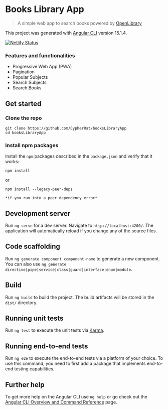 # Books Library App
> A simple web app to search books powered by [OpenLibrary](https://openlibrary.org)

This project was generated with [Angular CLI](https://github.com/angular/angular-cli) version 15.1.4.

[![Netlify Status](https://api.netlify.com/api/v1/badges/d935a0d8-84c4-41b5-9f1b-9ddf4899b4c4/deploy-status)](https://app.netlify.com/sites/bookslibraryapp/deploys)

### Features and functionalities
+ Progressive Web App (PWA)
+ Pagination
+ Popular Subjects 
+ Search Subjects
+ Search Books

## Get started

### Clone the repo

```shell
git clone https://github.com/CypherRat/booksLibraryApp
cd booksLibraryApp
```

### Install npm packages

Install the `npm` packages described in the `package.json` and verify that it works:

```shell
npm install 
```
or
```shell
npm install --legacy-peer-deps 
```
`*if you run into a peer dependency error*`

## Development server

Run `ng serve` for a dev server. Navigate to `http://localhost:4200/`. The application will automatically reload if you change any of the source files.

## Code scaffolding

Run `ng generate component component-name` to generate a new component. You can also use `ng generate directive|pipe|service|class|guard|interface|enum|module`.

## Build

Run `ng build` to build the project. The build artifacts will be stored in the `dist/` directory.

## Running unit tests

Run `ng test` to execute the unit tests via [Karma](https://karma-runner.github.io).

## Running end-to-end tests

Run `ng e2e` to execute the end-to-end tests via a platform of your choice. To use this command, you need to first add a package that implements end-to-end testing capabilities.

## Further help

To get more help on the Angular CLI use `ng help` or go check out the [Angular CLI Overview and Command Reference](https://angular.io/cli) page.
